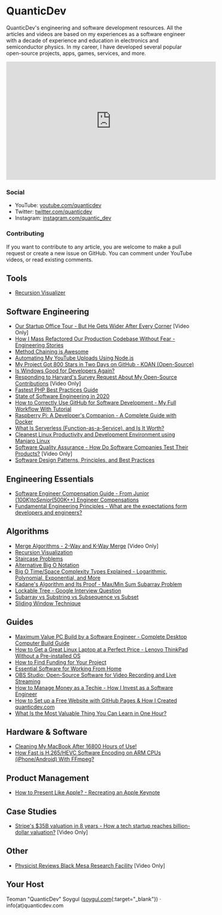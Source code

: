 # QuanticDev
QuanticDev's engineering and software development resources. All the articles and videos are based on my experiences as a software engineer with a decade of experience and education in electronics and semiconductor physics. In my career, I have developed several popular open-source projects, apps, games, services, and more.

<p><iframe width="560" height="315" src="https://www.youtube.com/embed/6A8rwX2J2HA" frameborder="0" allow="accelerometer; autoplay; encrypted-media; gyroscope; picture-in-picture" allowfullscreen></iframe></p>

### Social
* YouTube: [youtube.com/quanticdev](https://www.youtube.com/quanticdev)
* Twitter: [twitter.com/quanticdev](https://twitter.com/quanticdev)
* Instagram: [instagram.com/quantic_dev](https://www.instagram.com/quantic_dev)

### Contributing
If you want to contribute to any article, you are welcome to make a pull request or create a new issue on GitHub. You can comment under YouTube videos, or read existing comments.

## Tools
* [Recursion Visualizer](/tools/recursion-visualization)

## Software Engineering
* [Our Startup Office Tour - But He Gets Wider After Every Corner](https://www.youtube.com/watch?v=Et5I2w59Pkw) [Video Only]
* [How I Mass Refactored Our Production Codebase Without Fear - Engineering Stories](/articles/how-i-mass-refactored-our-production-codebase-without-fear)
* [Method Chaining is Awesome](/articles/method-chaining)
* [Automating My YouTube Uploads Using Node.js](/articles/automating-my-youtube-uploads-using-nodejs)
* [My Project Got 800 Stars in Two Days on GitHub - KOAN (Open-Source)](/articles/my-project-got-800-stars-in-two-days-on-github)
* [Is Windows Good for Developers Again?](/articles/is-windows-good-for-developers)
* [Responding to Harvard's Survey Request About My Open-Source Contributions](https://www.youtube.com/watch?v=rtmHrhOeAfI) [Video Only]
* [Fastest PHP Best Practices Guide](/articles/fastest-php-best-practices)
* [State of Software Engineering in 2020](/articles/software-engineering-in-2020)
* [How to Correctly Use GitHub for Software Development - My Full Workflow With Tutorial](/articles/how-to-use-github)
* [Raspberry Pi: A Developer's Companion - A Complete Guide with Docker](/articles/raspberry-pi-guide-for-developers)
* [What Is Serverless (Function-as-a-Service), and Is It Worth?](/articles/serverless)
* [Cleanest Linux Productivity and Development Environment using Manjaro Linux](/articles/manjaro-linux-productivity-machine)
* [Software Quality Assurance - How Do Software Companies Test Their Products?](https://www.youtube.com/watch?v=ztb8HNc2kCU) [Video Only]
* [Software Design Patterns, Principles, and Best Practices](/articles/software-design-patterns)

## Engineering Essentials
* [Software Engineer Compensation Guide - From Junior ($100K) to Senior ($500K++) Engineer Compensations](/articles/software-engineer-compensation-guide)
* [Fundamental Engineering Principles - What are the expectations form developers and engineers?](/articles/engineering-principles)

## Algorithms
* [Merge Algorithms - 2-Way and K-Way Merge](https://www.youtube.com/watch?v=Xo54nlPHSpg) [Video Only]
* [Recursion Visualization](/algorithms/primitives/recursion-visualization)
* [Staircase Problems](/algorithms/dynamic-programming/staircase-problems)
* [Alternative Big O Notation](/algorithms/primitives/alternative-big-o-notation)
* [Big O Time/Space Complexity Types Explained - Logarithmic, Polynomial, Exponential, and More](/algorithms/primitives/big-o-time-space-complexity-types-explained)
* [Kadane's Algorithm and Its Proof - Max/Min Sum Subarray Problem](/algorithms/dynamic-programming/kadanes-algorithm)
* [Lockable Tree - Google Interview Question](/algorithms/trees/lockable-tree)
* [Subarray vs Substring vs Subsequence vs Subset](/algorithms/primitives/subarray-vs-substring-vs-subsequence-vs-subset)
* [Sliding Window Technique](/algorithms/dynamic-programming/sliding-window)

## Guides
* [Maximum Value PC Build by a Software Engineer - Complete Desktop Computer Build Guide](/articles/max-value-pc-build-guide)
* [How to Get a Great Linux Laptop at a Perfect Price - Lenovo ThinkPad Without a Pre-installed OS](/articles/linux-laptop-at-perfect-price)
* [How to Find Funding for Your Project](/articles/how-to-fund-your-project)
* [Essential Software for Working From Home](/articles/essential-software-for-working-from-home)
* [OBS Studio: Open-Source Software for Video Recording and Live Streaming](/articles/obs-studio)
* [How to Manage Money as a Techie - How I Invest as a Software Engineer](/articles/how-to-manage-money)
* [How to Set up a Free Website with GitHub Pages & How I Created quanticdev.com](/articles/website-with-github-pages)
* [What Is the Most Valuable Thing You Can Learn in One Hour?](/articles/most-valuable-thing-to-learn-in-one-hour)

## Hardware & Software
* [Cleaning My MacBook After 16800 Hours of Use!](/articles/cleaning-macbook-after-16800-hours-of-use)
* [How Fast is H.265/HEVC Software Encoding on ARM CPUs (iPhone/Android) With FFmpeg?](/articles/h265-encoding-on-arm-cpus)

## Product Management
* [How to Present Like Apple? - Recreating an Apple Keynote](/articles/how-to-present-like-apple)

## Case Studies
* [Stripe's $35B valuation in 8 years - How a tech startup reaches billion-dollar valuation?](https://www.youtube.com/watch?v=nlFAbBvu7hA) [Video Only]

## Other
* [Physicist Reviews Black Mesa Research Facility](https://www.youtube.com/watch?v=GLGRkMQdm78) [Video Only]

## Your Host
Teoman "QuanticDev" Soygul ([soygul.com](https://soygul.com){:target="_blank"}) · info(at)quanticdev.com
